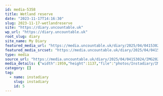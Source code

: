 ```yaml
---
id: media-5358
title: Wetland reserve
date: "2023-11-17T14:16:30"
slug: 2023-11-17-wetlandreserve
site: "https://diary.uncountable.uk"
wp_url: "https://diary.uncountable.uk"
root_slug: diary
site_name: My Diary
featured_media_url: "https://media.uncountable.uk/diary/2025/04/04153024/IMG20231117141630-edited.webp"
featured_media_srcset: "https://media.uncountable.uk/diary/2025/04/04153024/IMG20231117141630-edited-300x174.webp 300w, https://media.uncountable.uk/diary/2025/04/04153024/IMG20231117141630-edited-1024x594.webp 1024w, https://media.uncountable.uk/diary/2025/04/04153024/IMG20231117141630-edited-150x150.webp 150w, https://media.uncountable.uk/diary/2025/04/04153024/IMG20231117141630-edited-640x371.webp 640w, https://media.uncountable.uk/diary/2025/04/04153024/IMG20231117141630-edited.webp 1959w"
type: media
source_url: "https://media.uncountable.uk/diary/2025/04/04153024/IMG20231117141630-edited.webp"
media_details: {"width":1959,"height":1137,"file":"photos/Instadiary/IMG20231117141630-edited.webp","filesize":162684,"sizes":{"medium":{"file":"IMG20231117141630-edited-300x174.webp","width":300,"height":174,"filesize":19862,"mime_type":"image/webp","source_url":"https://media.uncountable.uk/diary/2025/04/04153024/IMG20231117141630-edited-300x174.webp"},"large":{"file":"IMG20231117141630-edited-1024x594.webp","width":1024,"height":594,"filesize":156158,"mime_type":"image/webp","source_url":"https://media.uncountable.uk/diary/2025/04/04153024/IMG20231117141630-edited-1024x594.webp"},"thumbnail":{"file":"IMG20231117141630-edited-150x150.webp","width":150,"height":150,"filesize":8388,"mime_type":"image/webp","source_url":"https://media.uncountable.uk/diary/2025/04/04153024/IMG20231117141630-edited-150x150.webp"},"mobwidth":{"file":"IMG20231117141630-edited-640x371.webp","width":640,"height":371,"filesize":76066,"mime_type":"image/webp","source_url":"https://media.uncountable.uk/diary/2025/04/04153024/IMG20231117141630-edited-640x371.webp"},"full":{"file":"IMG20231117141630-edited.webp","width":1959,"height":1137,"mime_type":"image/webp","source_url":"https://media.uncountable.uk/diary/2025/04/04153024/IMG20231117141630-edited.webp"}},"image_meta":{"aperture":"0","credit":"","camera":"","caption":"","created_timestamp":"0","copyright":"","focal_length":"0","iso":"0","shutter_speed":"0","title":"","orientation":"0","keywords":[]}}
category: []
tag:
  - name: instadiary
    slug: instadiary
    id: 5
---
```


